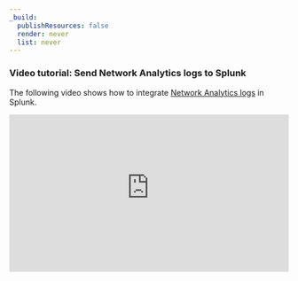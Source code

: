 ```yaml
---
_build:
  publishResources: false
  render: never
  list: never
---
```


### Video tutorial: Send Network Analytics logs to Splunk

The following video shows how to integrate [Network Analytics logs](/logs/reference/log-fields/account/network_analytics_logs/) in Splunk.

<div style="position: relative; padding-top: 56.25%;">
    <iframe
        src="https://customer-1mwganm1ma0xgnmj.cloudflarestream.com/745f65f9f4e29506842f9b44243c545c/iframe?preload=true&letterboxColor=transparent"
        style="border: none; position: absolute; top: 0; left: 0; height: 100%; width: 100%;"
        allow="accelerometer; gyroscope; autoplay; encrypted-media; picture-in-picture;"
        allowfullscreen="true">
    </iframe>
</div>
